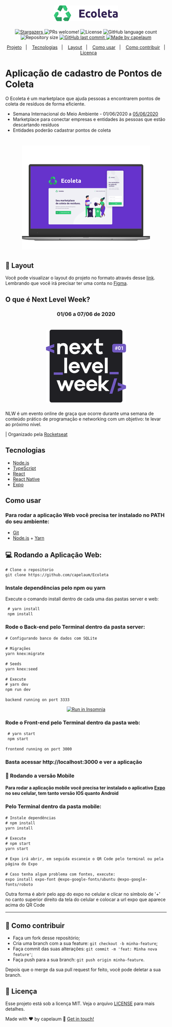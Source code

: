 <h1 align="center">
    <img alt="Ecoleta" title="Ecoleta" src=".github/ecoleta-logo.svg" width="200px" />
</h1>

<p align="center">
  <a href="https://github.com/capelaum/Ecoleta/stargazers">
    <img alt="Stargazers" src="https://img.shields.io/github/stars/capelaum/Ecoleta?style=social">
  </a>
  <img alt="PRs welcome!" src="https://img.shields.io/static/v1?label=PRs&message=welcome&color=7159c1&labelColor=000000" />
  <img alt="License" src="https://img.shields.io/static/v1?label=license&message=MIT&color=7159c1&labelColor=000000">
  <img alt="GitHub language count" src="https://img.shields.io/github/languages/count/capelaum/Ecoleta?color=%2304D361">
  <img alt="Repository size" src="https://img.shields.io/github/repo-size/capelaum/Ecoleta">

  <a href="https://github.com/capelaum/Ecoleta/commits/master">
    <img alt="GitHub last commit" src="https://img.shields.io/github/last-commit/capelaum/Ecoleta">
  </a>

  <a href="https://www.linkedin.com/in/luis-capelletto/">
    <img alt="Made by capelaum" src="https://img.shields.io/badge/made%20by-capelaum-%2304D361">
  </a>
</p>

<p align="center">
  <a href="#aplica%C3%A7%C3%A3o-de-cadastro-de-pontos-de-coleta">Projeto</a>&nbsp;&nbsp;&nbsp;|&nbsp;&nbsp;&nbsp;
  <a href="#tecnologias">Tecnologias</a>&nbsp;&nbsp;&nbsp;|&nbsp;&nbsp;&nbsp;
  <a href="#-layout">Layout</a>&nbsp;&nbsp;&nbsp;|&nbsp;&nbsp;&nbsp;
  <a href="#Como-usar">Como usar</a>&nbsp;&nbsp;&nbsp;|&nbsp;&nbsp;&nbsp;
  <a href="#-como-contribuir">Como contribuir</a>&nbsp;&nbsp;&nbsp;|&nbsp;&nbsp;&nbsp;
  <a href="#memo-licen%C3%A7a">Licença</a>
</p>

# Aplicação de cadastro de Pontos de Coleta

O Ecoleta é um marketplace que ajuda pessoas a encontrarem pontos de coleta de resíduos de forma eficiente.

- Semana Internacional do Meio Ambiente - 01/06/2020 a [05/06/2020](https://pt.wikipedia.org/wiki/Dia_Mundial_do_Ambiente)
- Marketplace para conectar empresas e entidades às pessoas que estão descartando resíduos
- Entidades poderão cadastrar pontos de coleta

<h1 align="center">
    <img alt="Ecoleta Mockup" title="Example" src=".github/Ecoleta-mockup.png" width="400px" />
</h1>

## 🔖 Layout

Você pode visualizar o layout do projeto no formato através desse [link](https://www.figma.com/file/1SxgOMojOB2zYT0Mdk28lB/). Lembrando que você irá precisar ter uma conta no [Figma](https://www.figma.com/).

## O que é Next Level Week?

<h3 align="center">01/06 a 07/06 de 2020</h3>

<h1 align="center">
    <img alt="NextLevelWeek" title="#NextLevelWeek" src=".github/nlw-logo.svg" width="250px" />
</h1>

NLW é um evento online de graça que ocorre durante uma semana de conteúdo prático de programação e networking com um objetivo: te levar ao próximo nível.

| Organizado pela [Rocketseat](rocketseat.com.br)

## Tecnologias

- [Node.js][nodejs]
- [TypeScript][typescript]
- [React][reactjs]
- [React Native][rn]
- [Expo][expo]

## Como usar

### Para rodar a aplicação Web você precisa ter instalado no PATH do seu ambiente:

- [Git](https://git-scm.com)
- [Node.js][nodejs] + [Yarn][yarn]

## 💻 Rodando a Aplicação Web:

```
# Clone o repositorio
git clone https://github.com/capelaum/Ecoleta
```

### Instale dependências pelo npm ou yarn

Execute o comando install dentro de cada uma das pastas server e web:

```
 # yarn install
 npm install
```

### Rode o Back-end pelo Terminal dentro da pasta server:

```
# Configurando banco de dados com SQLite

# Migrações
yarn knex:migrate

# Seeds
yarn knex:seed

# Execute
# yarn dev
npm run dev

backend running on port 3333
```

<p align="center">
	<a href="https://insomnia.rest/run/?label=NLW%201.0%20-%20Ecoleta&uri=https%3A%2F	%2Fraw.githubusercontent.com%2Fcapelaum%2FEcoleta%2Fmaster%2Fserver%2FInsomnia_2020-06-05.json" target="_blank">
	<img src="https://insomnia.rest/images/run.svg" alt="Run in Insomnia"></a>
</p>

### Rode o Front-end pelo Terminal dentro da pasta web:

```
 # yarn start
 npm start

frontend running on port 3000
```

### Basta acessar http://localhost:3000 e ver a aplicação

### :iphone: Rodando a versão Mobile

#### Para rodar a aplicação mobile você precisa ter instalado o aplicativo [Expo](https://play.google.com/store/apps/details?id=host.exp.exponent&hl=pt_BR) no seu celular, tem tanto versão IOS quanto Android

### Pelo Terminal dentro da pasta mobile:

```
# Instale dependências
# npm install
yarn install

# Execute
# npm start
yarn start

# Expo irá abrir, em seguida escaneie o QR Code pelo terminal ou pela página do Expo

# Caso tenha algum problema com fontes, execute:
expo install expo-font @expo-google-fonts/ubuntu @expo-google-fonts/roboto

```

Outra forma é abrir pelo app do expo no celular e clicar no símbolo de '+' no canto superior direito da tela do celular e colocar a url expo que aparece acima do QR Code

---

## 🤔 Como contribuir

- Faça um fork desse repositório;
- Cria uma branch com a sua feature: `git checkout -b minha-feature`;
- Faça commit das suas alterações: `git commit -m 'feat: Minha nova feature'`;
- Faça push para a sua branch: `git push origin minha-feature`.

Depois que o merge da sua pull request for feito, você pode deletar a sua branch.

## :memo: Licença

Esse projeto está sob a licença MIT. Veja o arquivo [LICENSE](LICENSE.md) para mais detalhes.

Made with ♥ by capelaum :wave: [Get in touch!](https://www.linkedin.com/in/luis-capelletto/)

[nodejs]: https://nodejs.org/
[typescript]: https://www.typescriptlang.org/
[expo]: https://expo.io/
[reactjs]: https://reactjs.org
[rn]: https://facebook.github.io/react-native/
[yarn]: https://yarnpkg.com/
[vs]: https://code.visualstudio.com/
[vceditconfig]: https://marketplace.visualstudio.com/items?itemName=EditorConfig.EditorConfig
[vceslint]: https://marketplace.visualstudio.com/items?itemName=dbaeumer.vscode-eslint
[prettier]: https://marketplace.visualstudio.com/items?itemName=esbenp.prettier-vscode
